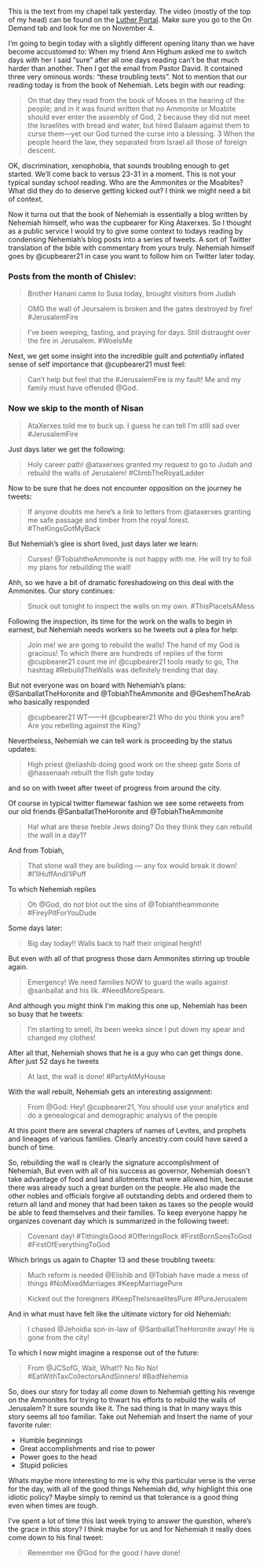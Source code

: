 <!--
.. title: Chapel Talk - 11/4  Nehemiah 13 1-3, 23-31
.. date: 2013/11/05
.. slug: chapel-talk-11-4-nehemiah-13-1-3-23-31
.. tags: 
.. link: 
.. description: 
-->


This is the text from my chapel talk yesterday.  The video (mostly of the top of my head) can be found on the <a href="http://client.stretchinternet.com/client/lutheradmin.portal#">Luther Portal</a>.  Make sure you go to the On Demand tab and look for me on November 4.


I’m going to begin today with a slightly different opening litany than we have become accustomed to:  When my friend Ann Highum asked me to switch days with her I said “sure”  after all one days reading can’t be that much harder than another.  Then I got the email from Pastor David.  It contained three very ominous words:  “these troubling texts”.  Not to mention that our reading today is from the book of Nehemiah.  Lets begin with our reading:


> On that day they read from the book of Moses in the hearing of the people; and in it was found written that no Ammonite or Moabite should ever enter the assembly of God, 2 because they did not meet the Israelites with bread and water, but hired Balaam against them to curse them—yet our God turned the curse into a blessing. 3 When the people heard the law, they separated from Israel all those of foreign descent.


OK, discrimination, xenophobia, that sounds troubling enough to get started.  We’ll come back to versus 23-31 in a moment.  This is not your typical sunday school reading.  Who are the Ammonites or the Moabites?  What did they do to deserve getting kicked out?  I think we might need a bit of context.



Now it turns out that the book of Nehemiah is essentially a blog written by Nehemiah himself, who was the cupbearer for King Ataxerxes.  So I thought as a public service I would try to give some context to todays reading by condensing Nehemiah’s blog posts into a series of tweets.   A sort of Twitter translation of the bible with commentary from yours truly. Nehemiah himself goes by @cupbearer21 in case you want to follow him on Twitter later today.


### Posts from the month of Chislev:

> Brother Hanani came to Susa today, brought visitors from Judah


> OMG the wall of Jeursalem is broken and the gates destroyed by fire!  #JerusalemFire


> I’ve been weeping, fasting, and praying for days.  Still distraught over the fire in Jerusalem.  #WoeIsMe


Next, we get some insight into the incredible guilt and potentially inflated sense of self importance that @cupbearer21 must feel:
> Can’t help but feel that the #JerusalemFire is my fault!   Me and my family must have offended @God.


### Now we skip to the month of Nisan


> AtaXerxes told me to buck up.  I guess he can tell I’m still sad over #JerusalemFire


Just days later we get the following:
> Holy career path! @ataxerxes granted my request to go to Judah and rebuild the walls of Jerusalem!   #ClimbTheRoyalLadder


Now to be sure that he does not encounter opposition on the journey he tweets:
> If anyone doubts me here’s a link to letters from @ataxerxes granting me safe passage and timber from the royal forest.  #TheKingsGotMyBack


But Nehemiah’s glee is short lived, just days later we learn:
> Curses! @TobiahtheAmmonite is not happy with me. He will try to foil my plans for rebuilding the wall!


Ahh, so we have a bit of dramatic foreshadowing on this deal with the Ammonites.  Our story continues:
> Snuck out tonight to inspect the walls on my own.  #ThisPlaceIsAMess


Following the inspection, its time for the work on the walls to begin in earnest, but Nehemiah needs workers so he tweets out a plea for help:
> Join me! we are going to rebuild the walls!  The hand of my God is gracious!
     To which there are hundreds of replies of the form @cupbearer21 count me in!  @cupbearer21 tools ready to go, The hashtag #RebuildTheWalls was definitely trending that day.


But not everyone was on board with Nehemiah’s plans:  @SanballatTheHoronite and @TobiahTheAmmonite and @GeshemTheArab who basically responded 

> @cupbearer21 WT——H 
> @cupbearer21 Who do you think you are? Are you rebelling against the King?


Nevertheless, Nehemiah we can tell work is proceeding by the status updates:

> High priest @eliashib doing good work on the sheep gate
> Sons of @hassenaah rebuilt the fish gate today

and so on with tweet after tweet of progress from around the city.


Of course in typical twitter flamewar fashion we see some retweets from our old friends @SanballatTheHoronite and @TobiahTheAmmonite


> Ha!  what are these feeble Jews doing?    Do they think they can rebuild the wall in a day1?  

And from Tobiah, 

> That stone wall they are building — any fox would break it down!  #I’llHuffAndI’llPuff


To which Nehemiah replies
> Oh @God, do not blot out the sins of @Tobiahtheammonite  #FireyPitForYouDude


Some days later:
> Big day today!!  Walls back to half their original height!


But even with all of that progress those darn Ammonites stirring up trouble again.


> Emergency! We need families NOW to guard the walls against @sanballat and his ilk.  #NeedMoreSpears.

And although you might think I'm making this one up, Nehemiah has been so busy that he tweets:

> I’m starting to smell, its been weeks since I put down my spear and changed my clothes!



After all that, Nehemiah shows that he is a guy who can get things done.  After just 52 days he tweets

> At last, the wall is done!  #PartyAtMyHouse

With the wall rebuilt, Nehemiah gets an interesting assignment:

> From @God:  Hey! @cupbearer21, You should use your analytics and do a genealogical and demographic analysis of the people


At this point there are several chapters of names of Levites, and prophets and lineages of various families.  Clearly ancestry.com could have saved a bunch of time.  


So, rebuilding the wall is clearly the signature accomplishment of Nehemiah,  But even with all of his success as governor, Nehemiah doesn't take advantage of food and land allotments that were allowed him, because there was already such a great burden on the people.  He also made the other nobles and officials forgive all outstanding debts and ordered them to return all land and money that had been taken as taxes so the people would be able to feed themselves and their families.  To keep everyone happy he organizes covenant day which is summarized in the following tweet:


> Covenant day!  #TithingIsGood  #OfferingsRock #FirstBornSonsToGod #FirstOfEverythingToGod


Which brings us again to Chapter 13 and these troubling tweets:


> Much reform is needed @Elishib and @Tobiah have made a mess of things  #NoMixedMarriages #KeepMarriagePure


> Kicked out the foreigners  #KeepTheIsreaelitesPure  #PureJerusalem


And in what must have felt like the ultimate victory for old Nehemiah:


> I chased @Jehoidia son-in-law of @SanballatTheHoronite away! He is gone from the city!


To which I now might imagine a response out of the future:


> From @JCSofG,   Wait, What!? No No No!  #EatWithTaxCollectorsAndSinners!  #BadNehemia


So, does our story for today all come down to Nehemiah getting his revenge on the Ammonites for trying to thwart his efforts to rebuild the walls of Jerusalem?  It sure sounds like it. The sad thing is that In many ways this story seems all too familiar.  Take out Nehemiah and Insert the name of your favorite ruler: 


   * Humble beginnings
   * Great accomplishments and rise to power
   * Power goes to the head
   * Stupid policies

Whats maybe more interesting to me is why this particular verse is the verse for the day, with all of the good things Nehemiah did, why highlight this one idiotic policy? Maybe simply to remind us that tolerance is a good thing even when times are tough.  


I’ve spent a lot of time this last week trying to answer the question, where’s the grace in this story? I think maybe for us and for Nehemiah it really does come down to his final tweet:


> Remember me @God for the good I have done!

